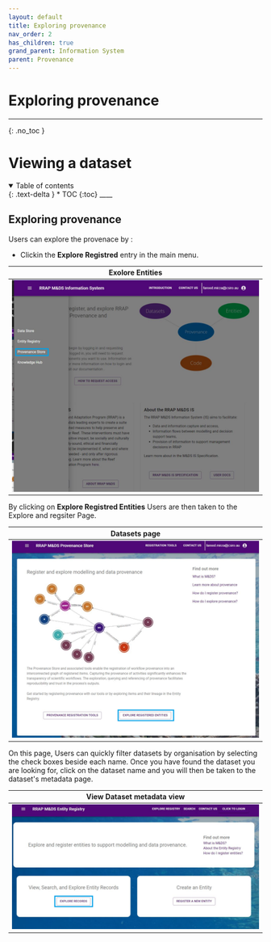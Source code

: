 ```yaml
---
layout: default
title: Exploring provenance
nav_order: 2
has_children: true
grand_parent: Information System
parent: Provenance
---
```

# Exploring provenance
---
{: .no_toc }
# Viewing a dataset
<details  open markdown="block">
  <summary>
    Table of contents
  </summary>
{: .text-delta }
* TOC
{:toc}
____
</details>

## Exploring provenance
Users can explore the provenace by :

- Clickin the **Explore Registred** entry in the main menu.

|                                     Exolore Entities                             |
| :-----------------------------------------------------------------------------: |
| <img src="../../../assets/images/provenance/10_Main.png" alt="drawing" width="600"/>      |

By clicking on **Explore Registred Entities** Users are then taken to the Explore and regsiter Page.

|                                     Datasets page                               |
| :-----------------------------------------------------------------------------: |
| <img src="../../../assets/images/provenance/../provenance/20_MainView.png" alt="drawing" width="600"/>    |


On this page, Users can quickly filter datasets by organisation by selecting the check boxes beside each name. Once you have found the dataset you are looking for, click on the dataset name and you will then be taken to the dataset's metadata page.

|                                   View Dataset metadata view                     |
| :------------------------------------------------------------------------------: |
| <img src="../../../assets/images/provenance/30_ExploreRecords.png" alt="drawing" width="600"/>      |
